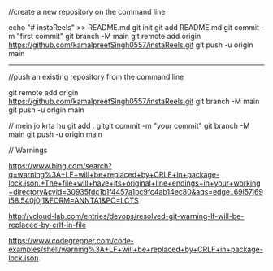 //create a new repository on the command line

echo "# instaReels" >> README.md
git init
git add README.md
git commit -m "first commit"
git branch -M main
git remote add origin https://github.com/kamalpreetSingh0557/instaReels.git
git push -u origin main

-----------------------------------------------------------------

//push an existing repository from the command line

git remote add origin https://github.com/kamalpreetSingh0557/instaReels.git
git branch -M main
git push -u origin main

// mein jo krta hu 
git add .
gitgit commit -m "your commit"
git branch -M main
git push -u origin main

// Warnings 

https://www.bing.com/search?q=warning%3A+LF+will+be+replaced+by+CRLF+in+package-lock.json.+The+file+will+have+its+original+line+endings+in+your+working+directory&cvid=30935fdc1b1f4457a1bc9fc4ab14ec80&aqs=edge..69i57j69i58.540j0j1&FORM=ANNTA1&PC=LCTS

http://vcloud-lab.com/entries/devops/resolved-git-warning-lf-will-be-replaced-by-crlf-in-file

https://www.codegrepper.com/code-examples/shell/warning%3A+LF+will+be+replaced+by+CRLF+in+package-lock.json.
